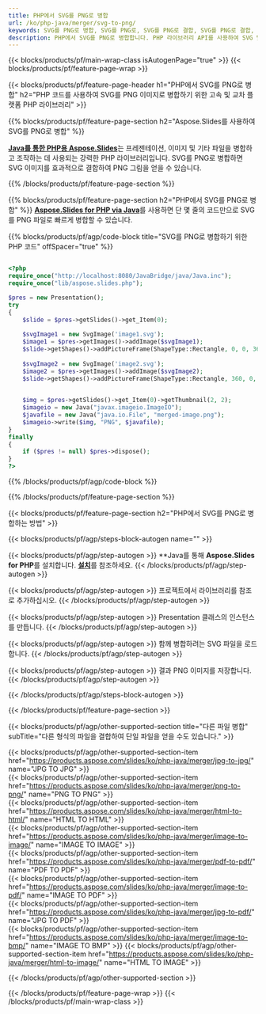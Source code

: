 ```yaml
---
title: PHP에서 SVG를 PNG로 병합
url: /ko/php-java/merger/svg-to-png/
keywords: SVG를 PNG로 병합, SVG를 PNG로, SVG를 PNG로 결합, SVG를 PNG로 결합, PHP API, PHP 라이브러리
description: PHP에서 SVG를 PNG로 병합합니다. PHP 라이브러리 API를 사용하여 SVG 및 PNG 파일 결합
---
```


{{< blocks/products/pf/main-wrap-class isAutogenPage="true" >}}
{{< blocks/products/pf/feature-page-wrap >}}

{{< blocks/products/pf/feature-page-header h1="PHP에서 SVG를 PNG로 병합" h2="PHP 코드를 사용하여 SVG를 PNG 이미지로 병합하기 위한 고속 및 교차 플랫폼 PHP 라이브러리" >}}

{{% blocks/products/pf/feature-page-section h2="Aspose.Slides를 사용하여 SVG를 PNG로 병합" %}}

[**Java를 통한 PHP용 Aspose.Slides**](https://products.aspose.com/slides/ko/php-java/)는 프레젠테이션, 이미지 및 기타 파일을 병합하고 조작하는 데 사용되는 강력한 PHP 라이브러리입니다. SVG를 PNG로 병합하면 SVG 이미지를 효과적으로 결합하여 PNG 그림을 얻을 수 있습니다.

{{% /blocks/products/pf/feature-page-section %}}




{{% blocks/products/pf/feature-page-section  h2="PHP에서 SVG를 PNG로 병합" %}}
[**Aspose.Slides for PHP via Java**](https://products.aspose.com/slides/ko/php-java/)를 사용하면 단 몇 줄의 코드만으로 SVG를 PNG 파일로 빠르게 병합할 수 있습니다.

{{% blocks/products/pf/agp/code-block title="SVG를 PNG로 병합하기 위한 PHP 코드" offSpacer="true" %}}
```php

<?php
require_once("http://localhost:8080/JavaBridge/java/Java.inc");
require_once("lib/aspose.slides.php");

$pres = new Presentation();
try
{
    $slide = $pres->getSlides()->get_Item(0);
    
    $svgImage1 = new SvgImage('image1.svg');
    $image1 = $pres->getImages()->addImage($svgImage1);
    $slide->getShapes()->addPictureFrame(ShapeType::Rectangle, 0, 0, 360, 540, $image1);
    
    $svgImage2 = new SvgImage('image2.svg');
    $image2 = $pres->getImages()->addImage($svgImage2);
    $slide->getShapes()->addPictureFrame(ShapeType::Rectangle, 360, 0, 360, 540, $image2);
    

    $img = $pres->getSlides()->get_Item(0)->getThumbnail(2, 2);
    $imageio = new Java("javax.imageio.ImageIO");
    $javafile = new Java("java.io.File", "merged-image.png");
    $imageio->write($img, "PNG", $javafile);
}
finally
{
    if ($pres != null) $pres->dispose();
}
?>
```
{{% /blocks/products/pf/agp/code-block %}}

{{% /blocks/products/pf/feature-page-section %}}




{{< blocks/products/pf/feature-page-section  h2="PHP에서 SVG를 PNG로 병합하는 방법" >}}


{{< blocks/products/pf/agp/steps-block-autogen name="" >}}


{{< blocks/products/pf/agp/step-autogen >}}
**Java를 통해 **Aspose.Slides for PHP**를 설치합니다. [**설치**](https://docs.aspose.com/slides/php-java/installation/)를 참조하세요.
{{< /blocks/products/pf/agp/step-autogen >}}

{{< blocks/products/pf/agp/step-autogen >}}
프로젝트에서 라이브러리를 참조로 추가하십시오.
{{< /blocks/products/pf/agp/step-autogen >}}

{{< blocks/products/pf/agp/step-autogen >}}
Presentation 클래스의 인스턴스를 만듭니다.
{{< /blocks/products/pf/agp/step-autogen >}}

{{< blocks/products/pf/agp/step-autogen >}}
함께 병합하려는 SVG 파일을 로드합니다.
{{< /blocks/products/pf/agp/step-autogen >}}

{{< blocks/products/pf/agp/step-autogen >}}
결과 PNG 이미지를 저장합니다.
{{< /blocks/products/pf/agp/step-autogen >}}


{{< /blocks/products/pf/agp/steps-block-autogen >}}


{{< /blocks/products/pf/feature-page-section >}}




{{< blocks/products/pf/agp/other-supported-section title="다른 파일 병합" subTitle="다른 형식의 파일을 결합하여 단일 파일을 얻을 수도 있습니다." >}}
  
{{< blocks/products/pf/agp/other-supported-section-item href="https://products.aspose.com/slides/ko/php-java/merger/jpg-to-jpg/" name="JPG TO JPG" >}}  
{{< blocks/products/pf/agp/other-supported-section-item href="https://products.aspose.com/slides/ko/php-java/merger/png-to-png/" name="PNG TO PNG" >}}  
{{< blocks/products/pf/agp/other-supported-section-item href="https://products.aspose.com/slides/ko/php-java/merger/html-to-html/" name="HTML TO HTML" >}}  
{{< blocks/products/pf/agp/other-supported-section-item href="https://products.aspose.com/slides/ko/php-java/merger/image-to-image/" name="IMAGE TO IMAGE" >}}  
{{< blocks/products/pf/agp/other-supported-section-item href="https://products.aspose.com/slides/ko/php-java/merger/pdf-to-pdf/" name="PDF TO PDF" >}}  
{{< blocks/products/pf/agp/other-supported-section-item href="https://products.aspose.com/slides/ko/php-java/merger/image-to-pdf/" name="IMAGE TO PDF" >}}  
{{< blocks/products/pf/agp/other-supported-section-item href="https://products.aspose.com/slides/ko/php-java/merger/jpg-to-pdf/" name="JPG TO PDF" >}}  
{{< blocks/products/pf/agp/other-supported-section-item href="https://products.aspose.com/slides/ko/php-java/merger/image-to-bmp/" name="IMAGE TO BMP" >}} 
{{< blocks/products/pf/agp/other-supported-section-item href="https://products.aspose.com/slides/ko/php-java/merger/html-to-image/" name="HTML TO IMAGE" >}}  
  


{{< /blocks/products/pf/agp/other-supported-section >}}

{{< /blocks/products/pf/feature-page-wrap >}}
{{< /blocks/products/pf/main-wrap-class >}}